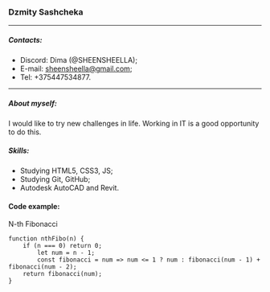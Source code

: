 ### Dzmity Sashcheka
---
##### Contacts:
* Discord: Dima (@SHEENSHEELLA);
* E-mail: sheensheella@gmail.com;
* Tel: +375447534877.
---

##### About myself:
I would like to try new challenges in life. Working in IT is a good opportunity to do this. 


##### Skills:
* Studying HTML5, CSS3, JS;
* Studying Git, GitHub;
* Autodesk AutoCAD and Revit.

#### Code example:
N-th Fibonacci
```
function nthFibo(n) {
    if (n === 0) return 0;
        let num = n - 1;
        const fibonacci = num => num <= 1 ? num : fibonacci(num - 1) + fibonacci(num - 2);
    return fibonacci(num);  
}
```